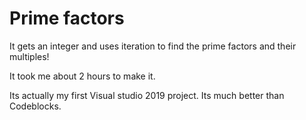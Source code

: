 # Prime factors

It gets an integer and uses iteration to find the prime factors and their multiples!

It took me about 2 hours to make it.

Its actually my first Visual studio 2019 project. Its much better than Codeblocks.

